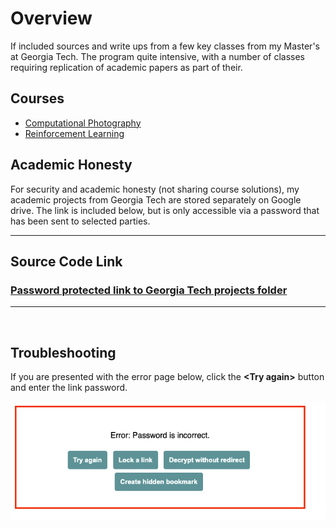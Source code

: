 # Overview

If included sources and write ups from a few key classes from my Master's at Georgia Tech. The program quite intensive, with a number of classes requiring replication of academic papers as part of their.

## Courses

* [Computational Photography](computational_photography/README.md)
* [Reinforcement Learning](reinforcement_learning/README.md)

## Academic Honesty

For security and academic honesty (not sharing course solutions), my academic projects from Georgia Tech are stored separately on Google drive. The link is included below, but is only accessible via a password that has been sent to selected parties.

---

## Source Code Link

### <a target="_blank" rel="noopener" href="https://jstrieb.github.io/link-lock/#eyJ2IjoiMC4wLjEiLCJlIjoiZVZ2TFc0MjVDTkZjbFZTa1hUTzRYY1pqRWducDczWTFpdTJaYlF5ak1KSlk2UmZ4WExHak9kUjBFLzhCL2xrNnE2MkpIT3NBU3J1c09Tbk0xRm1VeFNiODUvWmdlN0Vkam1IUHpMTWZpYUg3Y2pjNEZ5MUZCQWJiYk9HUkRtL0JIME1tSEE9PSIsInMiOiJnaFoya1lBY3Z0Q3Y1V1l1M3ZRKzZnPT0iLCJpIjoicEVxY1kwSkJmWU95dWhWYSJ9">Password protected link to Georgia Tech projects folder</a>

---

<br/>

## Troubleshooting

If you are presented with the error page below, click the **&lt;Try again&gt;** button and enter the link password.

![Error Screen](./assets/link_error_screen.png)
